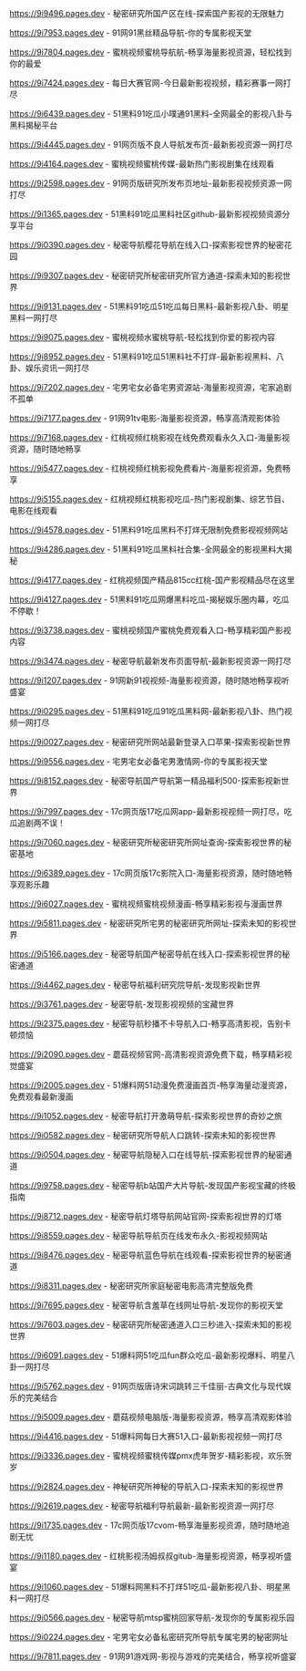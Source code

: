 
https://9i9496.pages.dev - 秘密研究所国产区在线-探索国产影视的无限魅力

https://9i7953.pages.dev - 91网91黑丝精品导航-你的专属影视天堂

https://9i7804.pages.dev - 蜜桃视频蜜桃导航航-畅享海量影视资源，轻松找到你的最爱

https://9i7424.pages.dev - 每日大赛官网-今日最新影视视频，精彩赛事一网打尽

https://9i6439.pages.dev - 51黑料91吃瓜小噗通91黑料-全网最全的影视八卦与黑料揭秘平台

https://9i4445.pages.dev - 91网页版不良人导航发布页-最新影视资源一网打尽

https://9i4164.pages.dev - 蜜桃视频蜜桃传媒-最新热门影视剧集在线观看

https://9i2598.pages.dev - 91网页版研究所发布页地址-最新影视视频资源一网打尽

https://9i1365.pages.dev - 51黑料91吃瓜黑料社区github-最新影视视频资源分享平台

https://9i0390.pages.dev - 秘密导航樱花导航在线入口-探索影视世界的秘密花园

https://9i9307.pages.dev - 秘密研究所秘密研究所官方通道-探索未知的影视世界

https://9i9131.pages.dev - 51黑料91吃瓜51吃瓜每日黑料-最新影视八卦、明星黑料一网打尽

https://9i9075.pages.dev - 蜜桃视频水蜜桃导航-轻松找到你爱的影视内容

https://9i8952.pages.dev - 51黑料91吃瓜51黑料社不打烊-最新影视黑料、八卦、娱乐资讯一网打尽

https://9i7202.pages.dev - 宅男宅女必备宅男资源站-海量影视资源，宅家追剧不孤单

https://9i7177.pages.dev - 91网91tv电影-海量影视资源，畅享高清观影体验

https://9i7168.pages.dev - 红桃视频红桃影视在线免费观看永久入口-海量影视资源，随时随地畅享

https://9i5477.pages.dev - 红桃视频红桃影视免费看片-海量影视资源，免费畅享

https://9i5155.pages.dev - 红桃视频红桃影视吃瓜-热门影视剧集、综艺节目、电影在线观看

https://9i4578.pages.dev - 51黑料91吃瓜黑料不打烊无限制免费影视视频网站

https://9i4286.pages.dev - 51黑料91吃瓜黑料社合集-全网最全的影视黑料大揭秘

https://9i4177.pages.dev - 红桃视频国产精品815cc红桃-国产影视精品尽在这里

https://9i4127.pages.dev - 51黑料91吃瓜网爆黑料吃瓜-揭秘娱乐圈内幕，吃瓜不停歇！

https://9i3738.pages.dev - 蜜桃视频国产蜜桃免费观看入口-畅享精彩国产影视内容

https://9i3474.pages.dev - 秘密导航最新发布页面导航-最新影视资源一网打尽

https://9i1207.pages.dev - 91网新91视视频-海量影视资源，随时随地畅享视听盛宴

https://9i0295.pages.dev - 51黑料91吃瓜91吃瓜黑料网-最新影视八卦、热门视频一网打尽

https://9i0027.pages.dev - 秘密研究所网站最新登录入口苹果-探索影视新世界

https://9i9556.pages.dev - 宅男宅女必备宅男激情网-你的专属影视天堂

https://9i8152.pages.dev - 秘密导航国产导航第一精品福利500-探索影视新世界

https://9i7997.pages.dev - 17c网页版17吃瓜网app-最新影视视频一网打尽，吃瓜追剧两不误！

https://9i7060.pages.dev - 秘密研究所秘密研究所网址查询-探索影视世界的秘密基地

https://9i6389.pages.dev - 17c网页版17c影院入口-海量影视资源，随时随地畅享观影乐趣

https://9i6027.pages.dev - 蜜桃视频蜜桃视频漫画-畅享精彩影视与漫画世界

https://9i5811.pages.dev - 秘密研究所宅男的秘密研究所网址-探索未知的影视世界

https://9i5166.pages.dev - 秘密导航国产秘密导航在线入口-探索影视世界的秘密通道

https://9i4462.pages.dev - 秘密导航福利研究院导航-发现影视新世界

https://9i3761.pages.dev - 秘密导航-发现影视视频的宝藏世界

https://9i2375.pages.dev - 秘密导航秒播不卡导航入口-畅享高清影视，告别卡顿烦恼

https://9i2090.pages.dev - 蘑菇视频官网-高清影视资源免费下载，畅享精彩视觉盛宴

https://9i2005.pages.dev - 51爆料网51动漫免费漫画首页-畅享海量动漫资源，免费观看最新漫画

https://9i1052.pages.dev - 秘密导航打开激萌导航-探索影视世界的奇妙之旅

https://9i0582.pages.dev - 秘密研究所导航人口跳转-探索未知的影视世界

https://9i0504.pages.dev - 秘密导航隐秘入口在线导航-探索影视世界的秘密通道

https://9i9758.pages.dev - 秘密导航b站国产大片导航-发现国产影视宝藏的终极指南

https://9i8712.pages.dev - 秘密导航灯塔导航网站官网-探索影视世界的灯塔

https://9i8559.pages.dev - 秘密导航导航页在线发布永久-影视视频网站

https://9i8476.pages.dev - 秘密导航蓝色导航在线观看-探索影视世界的秘密通道

https://9i8311.pages.dev - 秘密研究所家庭秘密电影高清完整版免费

https://9i7695.pages.dev - 秘密导航含羞草在线网址导航-发现你的影视天堂

https://9i7603.pages.dev - 秘密研究所秘密通道入口三秒进入-探索未知的影视世界

https://9i6091.pages.dev - 51爆料网51吃瓜fun群众吃瓜-最新影视爆料、明星八卦一网打尽

https://9i5762.pages.dev - 91网页版唐诗宋词跳转三千佳丽-古典文化与现代娱乐的完美结合

https://9i5009.pages.dev - 蘑菇视频电脑版-海量影视资源，畅享高清观影体验

https://9i4416.pages.dev - 51爆料网每日大赛51入口-最新影视视频一网打尽

https://9i3336.pages.dev - 蜜桃视频蜜桃传媒pmx虎年贺岁-精彩影视，欢乐贺岁

https://9i2824.pages.dev - 神秘研究所神秘的导航入口-探索未知的影视世界

https://9i2619.pages.dev - 秘密导航福利导航最新-最新影视资源一网打尽

https://9i1735.pages.dev - 17c网页版17cvom-畅享海量影视资源，随时随地追剧无忧

https://9i1180.pages.dev - 红桃影视汤姆叔叔gitub-海量影视资源，畅享视听盛宴

https://9i1060.pages.dev - 51爆料网黑料不打烊51吃瓜-最新影视八卦、明星黑料一网打尽

https://9i0566.pages.dev - 秘密导航mtsp蜜桃回家导航-发现你的专属影视乐园

https://9i0224.pages.dev - 宅男宅女必备私密研究所导航专属宅男的秘密网址

https://9i7811.pages.dev - 91网91游戏网-影视与游戏的完美结合，畅享视听盛宴
